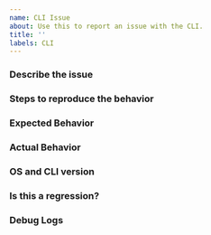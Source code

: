 ```yaml
---
name: CLI Issue
about: Use this to report an issue with the CLI.
title: ''
labels: CLI
---
```


### Describe the issue
<!-- A clear and concise description of what the issue is -->

### Steps to reproduce the behavior
<!--  Please list the steps required to reproduce the issue, for example:
1. Run `databricks clusters ...`
2. See error -->

### Expected Behavior
<!-- Clear and concise description of what should have happened -->

### Actual Behavior
<!-- Clear and concise description of what actually happened -->

### OS and CLI version
<!-- Please include the version of the CLI (eg: v0.1.2) and the operating system (eg: windows). You can run databricks --version to get the version of your Databricks CLI -->

### Is this a regression?
<!-- Did this work in a previous version of the CLI? If so, which versions did you try? -->

### Debug Logs
<!-- Output logs if you run the command with debug logs. Example: databricks clusters list --log-level=debug. Redact if needed -->
